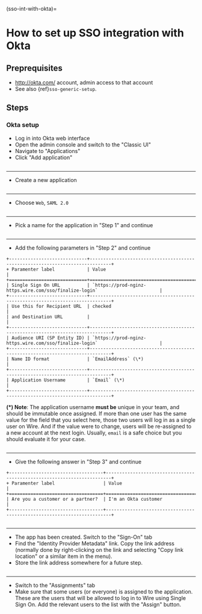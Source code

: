 (sso-int-with-okta)=

# How to set up SSO integration with Okta

## Preprequisites

- <http://okta.com/> account, admin access to that account
- See also {ref}`sso-generic-setup`.

## Steps

### Okta setup

- Log in into Okta web interface
- Open the admin console and switch to the "Classic UI"
- Navigate to "Applications"
- Click "Add application"

```{image} 001-applications-screen.png
```

______________________________________________________________________

- Create a new application

```{image} 002-add-application.png
```

______________________________________________________________________

- Choose `Web`, `SAML 2.0`

```{image} 003-add-application-1.png
```

______________________________________________________________________

- Pick a name for the application in "Step 1" and continue

```{image} 004-add-application-step1.png
```

______________________________________________________________________

- Add the following parameters in "Step 2" and continue

```{eval-rst}
+-----------------------------+------------------------------------------------------------------------------+
+ Paramenter label            | Value                                                                        |
+=============================+==============================================================================+
| Single Sign On URL          | `https://prod-nginz-https.wire.com/sso/finalize-login`                       |
+-----------------------------+------------------------------------------------------------------------------+
| Use this for Recipient URL  | checked                                                                      |
| and Destination URL         |                                                                              |
+-----------------------------+------------------------------------------------------------------------------+
| Audience URI (SP Entity ID) | `https://prod-nginz-https.wire.com/sso/finalize-login`                       |
+-----------------------------+------------------------------------------------------------------------------+
| Name ID format              | `EmailAddress` (\*)                                                          |
+-----------------------------+------------------------------------------------------------------------------+
| Application Username        | `Email` (\*)                                                                 |
+-----------------------------+------------------------------------------------------------------------------+
```

**(\*) Note**: The application username **must be** unique in your team, and should be immutable once assigned. If more than one user has the same value for the field that you select here, those two users will log in as a single user on Wire. And if the value were to change, users will be re-assigned to a new account at the next login. Usually, `email` is a safe choice but you should evaluate it for your case.

```{image} 005-add-application-step2.png
```

______________________________________________________________________

- Give the following answer in "Step 3" and continue

```{eval-rst}
+-----------------------------------+------------------------------------------------------------------------+
+ Paramenter label                  | Value                                                                  |
+===================================+========================================================================+
| Are you a customer or a partner?  | I'm an Okta customer                                                   |
+-----------------------------------+------------------------------------------------------------------------+
```

```{image} 006-add-application-step3.png
```

______________________________________________________________________

- The app has been created. Switch to the "Sign-On" tab
- Find the "Identity Provider Metadata" link. Copy the link address (normally done by right-clicking on the link and selecting "Copy link location" or a similar item in the menu).
- Store the link address somewhere for a future step.

```{image} 007-application-sign-on.png
```

______________________________________________________________________

- Switch to the "Assignments" tab
- Make sure that some users (or everyone) is assigned to the application. These are the users that will be allowed to log in to Wire using Single Sign On. Add the relevant users to the list with the "Assign" button.

```{image} 008-assignment.png
```
